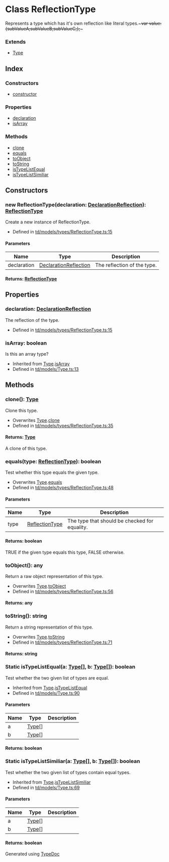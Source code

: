 # Class ReflectionType
Represents a type which has it's own reflection like literal types.~~~var value:{subValueA;subValueB;subValueC;};~~~

### Extends
* [Type](td.models.type.md)

## Index

### Constructors
* [constructor](td.models.reflectiontype.md#constructor)

### Properties
* [declaration](td.models.reflectiontype.md#declaration)
* [isArray](td.models.reflectiontype.md#isarray)

### Methods
* [clone](td.models.reflectiontype.md#clone)
* [equals](td.models.reflectiontype.md#equals)
* [toObject](td.models.reflectiontype.md#toobject)
* [toString](td.models.reflectiontype.md#tostring)
* [isTypeListEqual](td.models.reflectiontype.md#istypelistequal)
* [isTypeListSimiliar](td.models.reflectiontype.md#istypelistsimiliar)

## Constructors

### new ReflectionType(declaration: [DeclarationReflection](td.models.declarationreflection.md)): [ReflectionType](td.models.reflectiontype.md)
Create a new instance of ReflectionType.  
* Defined in [td/models/types/ReflectionType.ts:15](https://github.com/kimamula/typedoc/blob/HEAD/src/td/models/types/ReflectionType.ts#L15)


#### Parameters

| Name | Type | Description |
| ---- | ---- | ---- |
| declaration | [DeclarationReflection](td.models.declarationreflection.md)| The reflection of the type. |

#### Returns: [ReflectionType](td.models.reflectiontype.md)

## Properties

### declaration: [DeclarationReflection](td.models.declarationreflection.md)
The reflection of the type.
* Defined in [td/models/types/ReflectionType.ts:15](https://github.com/kimamula/typedoc/blob/HEAD/src/td/models/types/ReflectionType.ts#L15)


### isArray: boolean
Is this an array type?
* Inherited from [Type](td.models.type.md).[isArray](td.models.type.md#isarray)
* Defined in [td/models/Type.ts:13](https://github.com/kimamula/typedoc/blob/HEAD/src/td/models/Type.ts#L13)


## Methods

### clone(): [Type](td.models.type.md)
Clone this type.  
* Overwrites [Type](td.models.type.md).[clone](td.models.type.md#clone)
* Defined in [td/models/types/ReflectionType.ts:35](https://github.com/kimamula/typedoc/blob/HEAD/src/td/models/types/ReflectionType.ts#L35)

#### Returns: [Type](td.models.type.md)
A clone of this type.


### equals(type: [ReflectionType](td.models.reflectiontype.md)): boolean
Test whether this type equals the given type.  
* Overwrites [Type](td.models.type.md).[equals](td.models.type.md#equals)
* Defined in [td/models/types/ReflectionType.ts:48](https://github.com/kimamula/typedoc/blob/HEAD/src/td/models/types/ReflectionType.ts#L48)


#### Parameters

| Name | Type | Description |
| ---- | ---- | ---- |
| type | [ReflectionType](td.models.reflectiontype.md)| The type that should be checked for equality. |

#### Returns: boolean
TRUE if the given type equals this type, FALSE otherwise.


### toObject(): any
Return a raw object representation of this type.  
* Overwrites [Type](td.models.type.md).[toObject](td.models.type.md#toobject)
* Defined in [td/models/types/ReflectionType.ts:56](https://github.com/kimamula/typedoc/blob/HEAD/src/td/models/types/ReflectionType.ts#L56)

#### Returns: any

### toString(): string
Return a string representation of this type.  
* Overwrites [Type](td.models.type.md).[toString](td.models.type.md#tostring)
* Defined in [td/models/types/ReflectionType.ts:71](https://github.com/kimamula/typedoc/blob/HEAD/src/td/models/types/ReflectionType.ts#L71)

#### Returns: string

### Static isTypeListEqual(a: [Type](td.models.type.md)[], b: [Type](td.models.type.md)[]): boolean
Test whether the two given list of types are equal.  
* Inherited from [Type](td.models.type.md).[isTypeListEqual](td.models.type.md#istypelistequal)
* Defined in [td/models/Type.ts:90](https://github.com/kimamula/typedoc/blob/HEAD/src/td/models/Type.ts#L90)


#### Parameters

| Name | Type | Description |
| ---- | ---- | ---- |
| a | [Type](td.models.type.md)[]|  |
| b | [Type](td.models.type.md)[]|  |

#### Returns: boolean

### Static isTypeListSimiliar(a: [Type](td.models.type.md)[], b: [Type](td.models.type.md)[]): boolean
Test whether the two given list of types contain equal types.  
* Inherited from [Type](td.models.type.md).[isTypeListSimiliar](td.models.type.md#istypelistsimiliar)
* Defined in [td/models/Type.ts:69](https://github.com/kimamula/typedoc/blob/HEAD/src/td/models/Type.ts#L69)


#### Parameters

| Name | Type | Description |
| ---- | ---- | ---- |
| a | [Type](td.models.type.md)[]|  |
| b | [Type](td.models.type.md)[]|  |

#### Returns: boolean


Generated using [TypeDoc](http://typedoc.io)
